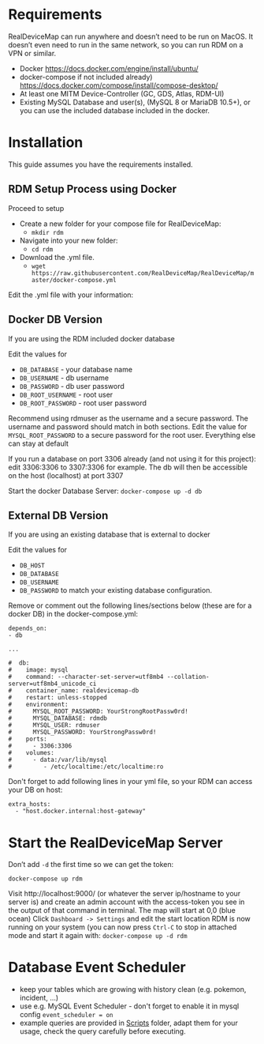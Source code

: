 # Requirements

RealDeviceMap can run anywhere and doesn’t need to be run on MacOS. It doesn’t even need to run in the same network, so you can run RDM on a VPN or similar.

- Docker https://docs.docker.com/engine/install/ubuntu/
- docker-compose if not included already) https://docs.docker.com/compose/install/compose-desktop/
- At least one MITM Device-Controller (GC, GDS, Atlas, RDM-UI)
- Existing MySQL Database and user(s), (MySQL 8 or MariaDB 10.5+), or you can use the included database included in the docker.

# Installation

This guide assumes you have the requirements installed.

## RDM Setup Process using Docker

Proceed to setup

- Create a new folder for your compose file for RealDeviceMap:
  - `mkdir rdm`
- Navigate into your new folder:
  - `cd rdm`
- Download the .yml file.
  - `wget https://raw.githubusercontent.com/RealDeviceMap/RealDeviceMap/master/docker-compose.yml`

Edit the .yml file with your information:

## Docker DB Version
If you are using the RDM included docker database

Edit the values for 
- `DB_DATABASE` - your database name
- `DB_USERNAME` - db username
- `DB_PASSWORD` - db user password
- `DB_ROOT_USERNAME` - root user
- `DB_ROOT_PASSWORD` - root user password

Recommend using rdmuser as the username and a secure password. The username and password should match in both sections.
Edit the value for `MYSQL_ROOT_PASSWORD` to a secure password for the root user.
Everything else can stay at default

If you run a database on port 3306 already (and not using it for this project):
edit 3306:3306 to 3307:3306 for example. The db will then be accessible on the host (localhost) at port 3307

Start the docker Database Server:
`docker-compose up -d db`

## External DB Version
If you are using an existing database that is external to docker

Edit the values for 
- `DB_HOST`
- `DB_DATABASE` 
- `DB_USERNAME`
- `DB_PASSWORD` 
to match your existing database configuration.

Remove or comment out the following lines/sections below (these are for a docker DB) in the docker-compose.yml:
```
depends_on:
- db

...

#  db:
#    image: mysql
#    command: --character-set-server=utf8mb4 --collation-server=utf8mb4_unicode_ci
#    container_name: realdevicemap-db
#    restart: unless-stopped
#    environment:
#      MYSQL_ROOT_PASSWORD: YourStrongRootPassw0rd!
#      MYSQL_DATABASE: rdmdb
#      MYSQL_USER: rdmuser
#      MYSQL_PASSWORD: YourStrongPassw0rd!
#    ports:
#      - 3306:3306
#    volumes:
#      - data:/var/lib/mysql
#         - /etc/localtime:/etc/localtime:ro
```

Don't forget to add following lines in your yml file, so your RDM can access your DB on host:
```
extra_hosts:
  - "host.docker.internal:host-gateway"
```

# Start the RealDeviceMap Server 
Don’t add `-d` the first time so we can get the token:

`docker-compose up rdm`

Visit http://localhost:9000/ (or whatever the server ip/hostname to your server is) and create an admin account with the access-token you see in the output of that command in terminal.
The map will start at 0,0 (blue ocean)
Click `Dashboard -> Settings` and edit the start location
RDM is now running on your system
(you can now press `Ctrl-C` to stop in attached mode and start it again with:
`docker-compose up -d rdm`

# Database Event Scheduler
- keep your tables which are growing with history clean (e.g. pokemon, incident, ...)
- use e.g. MySQL Event Scheduler - don't forget to enable it in mysql config `event_scheduler = on`
- example queries are provided in [Scripts](https://github.com/RealDeviceMap/RealDeviceMap/tree/master/Scripts) folder, adapt them for your usage, check the query carefully before executing.